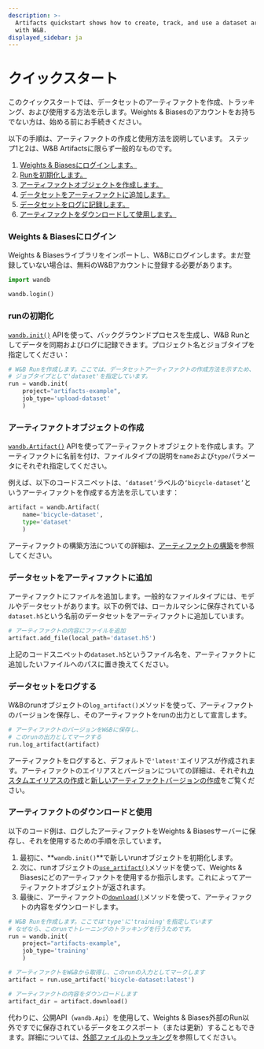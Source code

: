 ```yaml
---
description: >-
  Artifacts quickstart shows how to create, track, and use a dataset artifact
  with W&B.
displayed_sidebar: ja
---
```


# クイックスタート

<head>
  <title>Artifacts クイックスタート</title>
</head>

このクイックスタートでは、データセットのアーティファクトを作成、トラッキング、および使用する方法を示します。Weights & Biasesのアカウントをお持ちでない方は、始める前にお手続きください。

以下の手順は、アーティファクトの作成と使用方法を説明しています。 ステップ1と2は、W&B Artifactsに限らず一般的なものです。

1. [Weights & Biasesにログインします。](#log-into-weights--biasess)
2. [Runを初期化します。](#initialize-a-run)
3. [アーティファクトオブジェクトを作成します。](#create-an-artifact-object)
4. [データセットをアーティファクトに追加します。](#add-the-dataset-to-the-artifact)
5. [データセットをログに記録します。](#log-the-dataset)
6. [アーティファクトをダウンロードして使用します。](#download-and-use-the-artifact)
### Weights & Biasesにログイン

Weights & Biasesライブラリをインポートし、W&Bにログインします。まだ登録していない場合は、無料のW&Bアカウントに登録する必要があります。

```python
import wandb

wandb.login()
```

### runの初期化

[`wandb.init()`](https://docs.wandb.ai/ref/python/init) APIを使って、バックグラウンドプロセスを生成し、W&B Runとしてデータを同期およびログに記録できます。プロジェクト名とジョブタイプを指定してください：

```python
# W&B Runを作成します。ここでは、データセットアーティファクトの作成方法を示すため、
# ジョブタイプとして'dataset'を指定しています。
run = wandb.init(
    project="artifacts-example", 
    job_type='upload-dataset'
    )
```

### アーティファクトオブジェクトの作成

[`wandb.Artifact()`](https://docs.wandb.ai/ref/python/artifact) APIを使ってアーティファクトオブジェクトを作成します。アーティファクトに名前を付け、ファイルタイプの説明を`name`および`type`パラメータにそれぞれ指定してください。

例えば、以下のコードスニペットは、`‘dataset’`ラベルの`‘bicycle-dataset’`というアーティファクトを作成する方法を示しています：

```python
artifact = wandb.Artifact(
    name='bicycle-dataset', 
    type='dataset'
    )    
```
アーティファクトの構築方法についての詳細は、[アーティファクトの構築](https://docs.wandb.ai/guides/artifacts/construct-an-artifact)を参照してください。

### データセットをアーティファクトに追加

アーティファクトにファイルを追加します。一般的なファイルタイプには、モデルやデータセットがあります。以下の例では、ローカルマシンに保存されている`dataset.h5`という名前のデータセットをアーティファクトに追加しています。

```python
# アーティファクトの内容にファイルを追加
artifact.add_file(local_path='dataset.h5')
```

上記のコードスニペットの`dataset.h5`というファイル名を、アーティファクトに追加したいファイルへのパスに置き換えてください。

### データセットをログする
W&Bのrunオブジェクトの`log_artifact()`メソッドを使って、アーティファクトのバージョンを保存し、そのアーティファクトをrunの出力として宣言します。

```python
# アーティファクトのバージョンをW&Bに保存し、
# このrunの出力としてマークする
run.log_artifact(artifact)
```

アーティファクトをログすると、デフォルトで`'latest'`エイリアスが作成されます。アーティファクトのエイリアスとバージョンについての詳細は、それぞれ[カスタムエイリアスの作成](https://docs.wandb.ai/guides/artifacts/create-a-custom-alias)と[新しいアーティファクトバージョンの作成](https://docs.wandb.ai/guides/artifacts/create-a-new-artifact-version)をご覧ください。

### アーティファクトのダウンロードと使用

以下のコード例は、ログしたアーティファクトをWeights & Biasesサーバーに保存し、それを使用するための手順を示しています。

1. 最初に、**`wandb.init()`**で新しいrunオブジェクトを初期化します。
2. 次に、runオブジェクトの[`use_artifact()`](https://docs.wandb.ai/ref/python/run#use\_artifact)メソッドを使って、Weights & Biasesにどのアーティファクトを使用するか指示します。これによってアーティファクトオブジェクトが返されます。
3. 最後に、アーティファクトの[`download()`](https://docs.wandb.ai/ref/python/artifact#download)メソッドを使って、アーティファクトの内容をダウンロードします。
```python
# W&B Runを作成します。ここでは'type'に'training'を指定しています
# なぜなら、このrunでトレーニングのトラッキングを行うためです。
run = wandb.init(
    project="artifacts-example", 
    job_type='training'
    )

# アーティファクトをW&Bから取得し、このrunの入力としてマークします
artifact = run.use_artifact('bicycle-dataset:latest')

# アーティファクトの内容をダウンロードします
artifact_dir = artifact.download()
```
代わりに、公開API（`wandb.Api`）を使用して、Weights & Biases外部のRun以外ですでに保存されているデータをエクスポート（または更新）することもできます。詳細については、[外部ファイルのトラッキング](https://docs.wandb.ai/guides/artifacts/track-external-files)を参照してください。